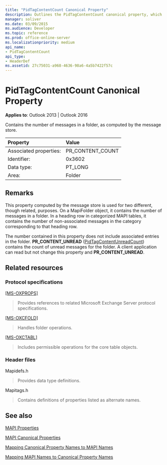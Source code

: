 ```yaml
---
title: "PidTagContentCount Canonical Property"
description: Outlines the PidTagContentCount canonical property, which contains the number of messages in a folder, as computed by the message store.
manager: soliver
ms.date: 03/09/2015
ms.audience: Developer
ms.topic: reference
ms.prod: office-online-server
ms.localizationpriority: medium
api_name:
- PidTagContentCount
api_type:
- HeaderDef
ms.assetid: 27c75031-a968-4636-98a6-4a5b7422f57c
---
```


# PidTagContentCount Canonical Property

  
  
**Applies to**: Outlook 2013 | Outlook 2016 
  
Contains the number of messages in a folder, as computed by the message store.
  
|Property |Value |
|:-----|:-----|
|Associated properties:  <br/> |PR_CONTENT_COUNT  <br/> |
|Identifier:  <br/> |0x3602  <br/> |
|Data type:  <br/> |PT_LONG  <br/> |
|Area:  <br/> |Folder  <br/> |
   
## Remarks

This property computed by the message store is used for two different, though related, purposes. On a MapiFolder object, it contains the number of messages in a folder. In a heading row in categorized MAPI tables, it contains the number of non-associated messages in the category corresponding to that heading row.
  
The number contained in this property does not include associated entries in the folder. **PR_CONTENT_UNREAD** ([PidTagContentUnreadCount](pidtagcontentunreadcount-canonical-property.md)) contains the count of unread messages for the folder. A client application can read but not change this property and **PR_CONTENT_UNREAD**. 
  
## Related resources

### Protocol specifications

[[MS-OXPROPS]](https://msdn.microsoft.com/library/f6ab1613-aefe-447d-a49c-18217230b148%28Office.15%29.aspx)
  
> Provides references to related Microsoft Exchange Server protocol specifications.
    
[[MS-OXCFOLD]](https://msdn.microsoft.com/library/c0f31b95-c07f-486c-98d9-535ed9705fbf%28Office.15%29.aspx)
  
> Handles folder operations.
    
[[MS-OXCTABL]](https://msdn.microsoft.com/library/d33612dc-36a8-4623-8a26-c156cf8aae4b%28Office.15%29.aspx)
  
> Includes permissible operations for the core table objects.
    
### Header files

Mapidefs.h
  
> Provides data type definitions.
    
Mapitags.h
  
> Contains definitions of properties listed as alternate names.
    
## See also



[MAPI Properties](mapi-properties.md)
  
[MAPI Canonical Properties](mapi-canonical-properties.md)
  
[Mapping Canonical Property Names to MAPI Names](mapping-canonical-property-names-to-mapi-names.md)
  
[Mapping MAPI Names to Canonical Property Names](mapping-mapi-names-to-canonical-property-names.md)

